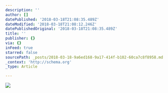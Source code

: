 ```yaml
---
description: ''
author: []
datePublished: '2018-03-18T21:08:35.489Z'
dateModified: '2018-03-18T21:08:12.246Z'
datePublishedOriginal: '2018-03-18T21:08:35.489Z'
title: ''
publisher: {}
via: {}
inFeed: true
starred: false
sourcePath: _posts/2018-03-18-9a6ed168-9a17-414f-b102-60ca7c8f8958.md
_context: 'http://schema.org'
_type: Article

---
```

![](https://the-grid-user-content.s3-us-west-2.amazonaws.com/dbcfd379-59fc-4424-848b-66d305c3986a.jpg)